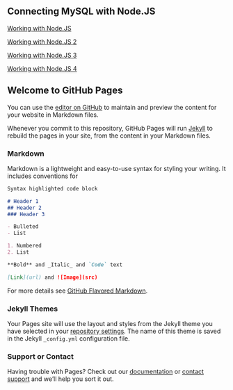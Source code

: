 ## Connecting MySQL with Node.JS

[Working with Node.JS](docs/Working%20with%20Node.js.md)

[Working with Node.JS 2 ](docs/Working%20with%20Node.js.html)

[Working with Node.JS 3](Working%20with%20Node.js.md)

[Working with Node.JS 4 ](Working%20with%20Node.js.html)

## Welcome to GitHub Pages

You can use the [editor on GitHub](https://github.com/akluev/mysql/edit/master/docs/index.md) to maintain and preview the content for your website in Markdown files.

Whenever you commit to this repository, GitHub Pages will run [Jekyll](https://jekyllrb.com/) to rebuild the pages in your site, from the content in your Markdown files.

### Markdown

Markdown is a lightweight and easy-to-use syntax for styling your writing. It includes conventions for

```markdown
Syntax highlighted code block

# Header 1
## Header 2
### Header 3

- Bulleted
- List

1. Numbered
2. List

**Bold** and _Italic_ and `Code` text

[Link](url) and ![Image](src)
```

For more details see [GitHub Flavored Markdown](https://guides.github.com/features/mastering-markdown/).

### Jekyll Themes

Your Pages site will use the layout and styles from the Jekyll theme you have selected in your [repository settings](https://github.com/akluev/mysql/settings). The name of this theme is saved in the Jekyll `_config.yml` configuration file.

### Support or Contact

Having trouble with Pages? Check out our [documentation](https://docs.github.com/categories/github-pages-basics/) or [contact support](https://github.com/contact) and we’ll help you sort it out.
